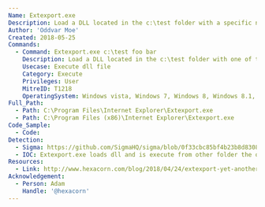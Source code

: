 ```yaml
---
Name: Extexport.exe
Description: Load a DLL located in the c:\test folder with a specific name.
Author: 'Oddvar Moe'
Created: 2018-05-25
Commands:
  - Command: Extexport.exe c:\test foo bar
    Description: Load a DLL located in the c:\test folder with one of the following names mozcrt19.dll, mozsqlite3.dll, or sqlite.dll
    Usecase: Execute dll file
    Category: Execute
    Privileges: User
    MitreID: T1218
    OperatingSystem: Windows vista, Windows 7, Windows 8, Windows 8.1, Windows 10
Full_Path:
  - Path: C:\Program Files\Internet Explorer\Extexport.exe
  - Path: C:\Program Files (x86)\Internet Explorer\Extexport.exe
Code_Sample:
  - Code:
Detection:
  - Sigma: https://github.com/SigmaHQ/sigma/blob/0f33cbc85bf4b23b8d8308bfcc8b21a9e5431ee7/rules/windows/process_creation/win_pc_lolbas_extexport.yml
  - IOC: Extexport.exe loads dll and is execute from other folder the original path
Resources:
  - Link: http://www.hexacorn.com/blog/2018/04/24/extexport-yet-another-lolbin/
Acknowledgement:
  - Person: Adam
    Handle: '@hexacorn'
---
```

